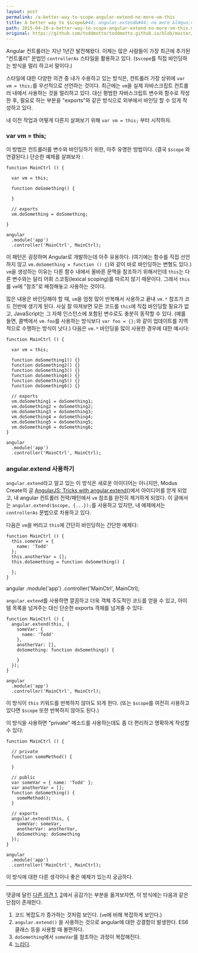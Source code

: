 ```yaml
---
layout: post
permalink: /a-better-way-to-scope-angular-extend-no-more-vm-this
title: A better way to $scope&#44; angular.extend&#44; no more &ldquo;vm &#61; this&rdquo;
path: 2015-04-20-a-better-way-to-scope-angular-extend-no-more-vm-this.md
original: https://github.com/toddmotto/toddmotto.github.io/blob/master/_posts/2015-04-20-a-better-way-to-scope-angular-extend-no-more-vm-this.md
---
```


Angular 컨트롤러는 지난 1년간 발전해왔다. 이제는 많은 사람들이 가장 최근에 추가된 "컨트롤러" 문법인 `controllerAs` 스타일을 활용하고 있다. (`$scope`를 직접 바인딩하는 방식을 멀리 하고서 말이다.)

스타일에 대한 다양한 의견 중 내가 수용하고 있는 방식은, 컨트롤러 가장 상위에 `var vm = this;`를 우선적으로 선언하는 것이다. 최근에는 `vm`을 실제 자바스크립트 컨트롤러 내에서 사용하는 것을 멀리하고 있다. 대신 평범한 자바스크립트 변수와 함수로 작성한 후, 필요로 하는 부분을 "exports"와 같은 방식으로 외부에서 바인딩 할 수 있게 작성하고 있다.

내 이전 작업과 어떻게 다른지 살펴보기 위해 `var vm = this;` 부터 시작하자.

### var vm = this;
이 방법은 컨트롤러를 변수와 바인딩하기 위한, 아주 유명한 방법이다. (결국 `$scope` 와 연결된다.) 단순한 예제를 살펴보자 :

    function MainCtrl () {

      var vm = this;

      function doSomething() {

      }

      // exports
      vm.doSomething = doSomething;

    }

    angular
      .module('app')
      .controller('MainCtrl', MainCtrl);

이 패턴은 굉장하며 Angular로 개발하는데 아주 유용하다. (여기에는 함수를 직접 선언하지 않고 `vm.doSomething = function () {}`와 같이 바로 바인딩하는 변형도 있다.) `vm`을 생성하는 이유는 다른 함수 내에서 올바른 문맥을 참조하기 위해서인데 `this`는 다른 변수와는 달리 어휘 스코핑(lexical scoping)를 따르지 않기 때문이다. 그래서 `this`를 `vm`에 "참조"로 배정해놓고 사용하는 것이다.

많은 내용은 바인딩해야 할 때, `vm`을 엄청 많이 반복해서 사용하고 끝내 `vm.*` 참조가 코드 전반에 생기게 된다. 사실 잘 따져보면 모든 코드를 `this`에 직접 바인딩할 필요가 없고, JavaScript는 그 자체 인스턴스에 포함된 변수로도 충분히 동작할 수 있다. (예를 들면, 콜백에서 `vm.foo`를 사용하는 방식보다 `var foo = {};`와 같이 업데이트를 지역적으로 수행하는 방식이 낫다.) 다음은 `vm.*` 바인딩을 많이 사용한 경우에 대한 예시다:

    function MainCtrl () {

      var vm = this;

      function doSomething1() {}
      function doSomething2() {}
      function doSomething3() {}
      function doSomething4() {}
      function doSomething5() {}
      function doSomething6() {}

      // exports
      vm.doSomething1 = doSomething1;
      vm.doSomething2 = doSomething2;
      vm.doSomething3 = doSomething3;
      vm.doSomething4 = doSomething4;
      vm.doSomething5 = doSomething5;
      vm.doSomething6 = doSomething6;
    }

    angular
      .module('app')
      .controller('MainCtrl', MainCtrl);

### angular.extend 사용하기
`angular.extend`라고 알고 있는 이 방식은 새로운 아이디어는 아니지만, Modus Create의 글 [AngularJS: Tricks with angular.extend()](http://moduscreate.com/angularjs-tricks-with-angular-extend)에서 아이디어를 얻게 되었고, 내 angular 컨트롤러 전략/패턴에서 `vm` 참조를 완전히 제거하게 되었다. 이 글에서는 `angular.extend($scope, {...});`를 사용하고 있지만, 내 예제에서는 `controllerAs` 문법으로 차용하고 있다.

다음은 `vm`을 버리고 `this`에 간단히 바인딩하는 간단한 예제다:

    function MainCtrl () {
      this.someVar = {
        name: 'Todd'
      };
      this.anotherVar = [];
      this.doSomething = function doSomething() {

      };
    }

angular
  .module('app')
  .controller('MainCtrl', MainCtrl);

`angular.extend`를 사용하면 깔끔하고 더욱 객체 주도적인 코드를 얻을 수 있고, 아이템 목록을 넘겨주는 대신 단순한 exports 객체를 넘겨줄 수 있다:

    function MainCtrl () {
      angular.extend(this, {
        someVar: {
          name: 'Todd'
        },
        anotherVar: [],
        doSomething: function doSomething() {

        }
      });
    }

    angular
      .module('app')
      .controller('MainCtrl', MainCtrl);

이 방식이 `this` 키워드를 반복하지 않아도 되게 한다. (또는 `$scope`를 여전히 사용하고 있다면 `$scope` 또한 반복하지 않아도 된다.)

이 방식을 사용하면 "private" 메소드를 사용하는데도 좀 더 편리하고 명확하게 작성할 수 있다:

    function MainCtrl () {
      
      // private
      function someMethod() {

      }

      // public
      var someVar = { name: 'Todd' };
      var anotherVar = [];
      function doSomething() {
        someMethod();
      }
      
      // exports
      angular.extend(this, {
        someVar: someVar,
        anotherVar: anotherVar,
        doSomething: doSomething
      });
    }

    angular
      .module('app')
      .controller('MainCtrl', MainCtrl);

이 방식에 대한 다른 생각이나 좋은 예제가 있는지 궁금하다.

----

댓글에 달린 [다른 의견 1](http://toddmotto.com/a-better-way-to-scope-angular-extend-no-more-vm-this/#comment-1978832988), [2](http://toddmotto.com/a-better-way-to-scope-angular-extend-no-more-vm-this/#comment-1980486070)에서 공감가는 부분을 옮겨보자면, 이 방식에는 다음과 같은 단점이 존재한다.

1. 코드 복잡도가 증가하는 것처럼 보인다. (`vm`에 비해 복잡하게 보인다.)
2. `angular.extend()` 을 사용하는 것으로 angular에 대한 강결합이 발생한다. ES6 클래스 등을 사용할 때 불편하다.
3. `doSomething`에서 `someVar`를 참조하는 과정이 복잡해진다.
4. [느리다](http://plnkr.co/edit/XrJYhseYV0B3N4Ggn3ec?p=preview).
